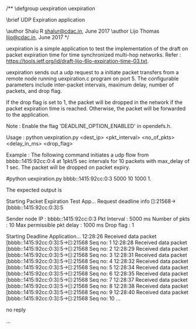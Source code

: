 /**
\defgroup uexpiration uexpiration

\brief UDP Expiration application

\author Shalu R <shalur@cdac.in>, June 2017
\author Lijo Thomas <lijo@cdac.in>, June 2017
*/

uexpiration is a simple application to test the implementation of the draft on
packet expiration time for time synchronized multi-hop networks.
Refer : <https://tools.ietf.org/id/draft-lijo-6lo-expiration-time-03.txt>.

uexpiration sends out a udp request to a initiate packet transfers from a
remote node running uexpiration.c program on port 5. The configurable parameters include 
inter-packet intervals, maximum delay, number of packets, and drop flag.

If the drop flag is set to 1, the packet will be dropped in the network if
the packet expiration time is reached. Otherwise, the packet will be forwarded
to the application.

Note : Enable the flag 'DEADLINE_OPTION_ENABLED' in opendefs.h.

Usage : python uexpiration.py <dest_ip> <pkt_interval> <no_of_pkts>
                              <delay_in_ms> <drop_flag>

Example : The following command initiates a udp flow from bbbb::1415:92cc:0:4
at 1pkt/5 sec intervals for 10 packets with max_delay of 1 sec. The packet will
be dropped on packet expiry.

#python uexpiration.py bbbb::1415:92cc:0:3 5000 10 1000 1.

The expected output is

Starting Packet Expiration Test App...
Request deadline info []:21568->[bbbb::1415:92cc:0:3]:5

Sender node IP             : bbbb::1415:92cc:0:3 
Pkt Interval               : 5000 ms 
Number of pkts             : 10
Max permissible pkt delay  : 1000 ms
Drop flag                  : 1


Starting Deadline Application...
12:28:26	Received data packet [bbbb::1415:92cc:0:3]:5->[]:21568	Seq no: 1 
12:28:28	Received data packet [bbbb::1415:92cc:0:3]:5->[]:21568	Seq no: 2 
12:28:29	Received data packet [bbbb::1415:92cc:0:3]:5->[]:21568	Seq no: 3 
12:28:31	Received data packet [bbbb::1415:92cc:0:3]:5->[]:21568	Seq no: 4 
12:28:32	Received data packet [bbbb::1415:92cc:0:3]:5->[]:21568	Seq no: 5 
12:28:34	Received data packet [bbbb::1415:92cc:0:3]:5->[]:21568	Seq no: 6 
12:28:35	Received data packet [bbbb::1415:92cc:0:3]:5->[]:21568	Seq no: 7 
12:28:37	Received data packet [bbbb::1415:92cc:0:3]:5->[]:21568	Seq no: 8 
12:28:38	Received data packet [bbbb::1415:92cc:0:3]:5->[]:21568	Seq no: 9 
12:28:40	Received data packet [bbbb::1415:92cc:0:3]:5->[]:21568	Seq no: 10
...

no reply

...

